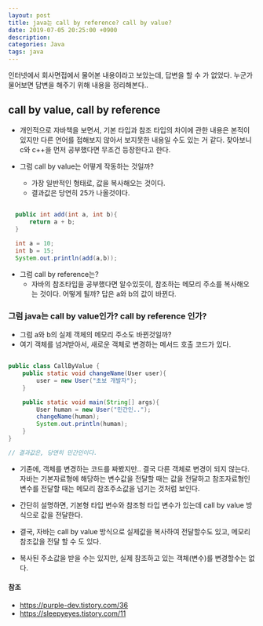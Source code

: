 ```yaml
---
layout: post
title: java는 call by reference? call by value?
date: 2019-07-05 20:25:00 +0900
description:
categories: Java
tags: java
---
```


인터넷에서 회사면접에서 물어본 내용이라고 보았는데, 답변을 할 수 가 없었다.
누군가 물어보면 답변을 해주기 위해 내용을 정리해본다..

## call by value, call by reference

* 개인적으로 자바책을 보면서, 기본 타입과 참조 타입의 차이에 관한 내용은 본적이 있지만 다른 언어를 접해보지 않아서 보지못한 내용일 수도 있는 거 같다. 찾아보니 c와 c++을 먼저 공부했다면 무조건 등장한다고 한다.

* 그럼 call by value는 어떻게 작동하는 것일까?
  * 가장 일반적인 형태로, 값을 복사해오는 것이다.
  * 결과값은 당연히 25가 나올것이다.
  
```java

  public int add(int a, int b){
      return a + b;
  }
  
  int a = 10;
  int b = 15;
  System.out.println(add(a,b));

```
  
* 그럼 call by reference는?
  * 자바의 참조타입을 공부했다면 알수있듯이, 참조하는 메모리 주소를 복사해오는 것이다. 어떻게 될까? 답은 a와 b의 값이 바뀐다.

### 그럼 java는 call by value인가? call by reference 인가?
  
* 그럼 a와 b의 실제 객체의 메모리 주소도 바뀐것일까?
* 여기 객체를 넘겨받아서, 새로운 객체로 변경하는 메서드 호출 코드가 있다.
    
```java

public class CallByValue {
    public static void changeName(User user){
        user = new User("초보 개발자");
    }

    public static void main(String[] args){
        User human = new User("민간인..");
        changeName(human);
        System.out.println(human);
    }
}

// 결과값은, 당연히 민간인이다.

```

* 기존에, 객체를 변경하는 코드를 짜봤지만.. 결국 다른 객체로 변경이 되지 않는다. 자바는 기본자료형에 해당하는 변수값을 전달할 때는 값을 전달하고 참조자료형인 변수를 전달할 때는 메모리 참조주소값을 넘기는 것처럼 보인다.

* 간단히 설명하면, 기본형 타입 변수와 참조형 타입 변수가 있는데 call by value 방식으로 값을 전달한다.

* 결국, 자바는 call by value 방식으로 실제값을 복사하여 전달할수도 있고, 메모리 참조값을 전달 할 수 도 있다.

* 복사된 주소값을 받을 수는 있지만, 실제 참조하고 있는 객체(변수)를 변경할수는 없다.

#### 참조

* https://purple-dev.tistory.com/36
* https://sleepyeyes.tistory.com/11